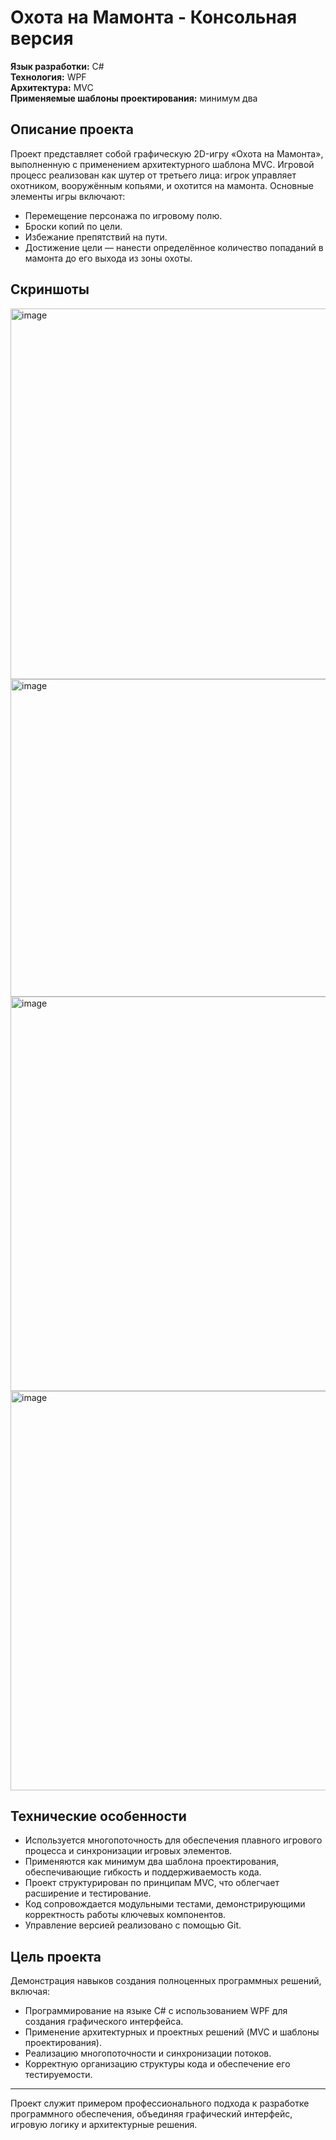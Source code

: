 # Охота на Мамонта - Консольная версия

**Язык разработки:** C#  
**Технология:** WPF  
**Архитектура:** MVC  
**Применяемые шаблоны проектирования:** минимум два  

## Описание проекта

Проект представляет собой графическую 2D-игру «Охота на Мамонта», выполненную с применением архитектурного шаблона MVC. Игровой процесс реализован как шутер от третьего лица: игрок управляет охотником, вооружённым копьями, и охотится на мамонта. Основные элементы игры включают:

- Перемещение персонажа по игровому полю.  
- Броски копий по цели.  
- Избежание препятствий на пути.  
- Достижение цели — нанести определённое количество попаданий в мамонта до его выхода из зоны охоты.  

## Скриншоты
<img width="893" height="593" alt="image" src="https://github.com/user-attachments/assets/14511755-1626-49da-b0e3-afacd22f2f7b" />
<img width="881" height="508" alt="image" src="https://github.com/user-attachments/assets/ea2ed56d-2139-49be-851a-8a426ad5ef2e" />
<img width="942" height="631" alt="image" src="https://github.com/user-attachments/assets/48d31596-82d5-4dc9-ab18-f3aa2f37c1e0" />
<img width="633" height="639" alt="image" src="https://github.com/user-attachments/assets/f73e0423-1956-4d19-9348-1154e284f8df" />

## Технические особенности

- Используется многопоточность для обеспечения плавного игрового процесса и синхронизации игровых элементов.  
- Применяются как минимум два шаблона проектирования, обеспечивающие гибкость и поддерживаемость кода.  
- Проект структурирован по принципам MVC, что облегчает расширение и тестирование.  
- Код сопровождается модульными тестами, демонстрирующими корректность работы ключевых компонентов.  
- Управление версией реализовано с помощью Git.  

## Цель проекта

Демонстрация навыков создания полноценных программных решений, включая:

- Программирование на языке C# с использованием WPF для создания графического интерфейса.  
- Применение архитектурных и проектных решений (MVC и шаблоны проектирования).  
- Реализацию многопоточности и синхронизации потоков.  
- Корректную организацию структуры кода и обеспечение его тестируемости.  

---

Проект служит примером профессионального подхода к разработке программного обеспечения, объединяя графический интерфейс, игровую логику и архитектурные решения.
